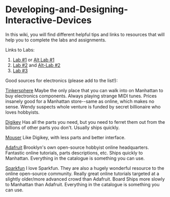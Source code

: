 # Developing-and-Designing-Interactive-Devices

In this wiki, you will find different helpful tips and links to resources that will help you to complete the labs and assignments.

Links to Labs:

1. [Lab #1](https://github.com/FAR-Lab/Developing-and-Designing-Interactive-Devices/wiki/Lab-01) or [Alt Lab #1](https://github.com/FAR-Lab/Developing-and-Designing-Interactive-Devices/wiki/Alt-Lab-1.-Arduino-Deep-Dive)
2. [Lab #2](https://github.com/FAR-Lab/Developing-and-Designing-Interactive-Devices/wiki/Lab-02)  and [Alt-Lab #2](https://github.com/FAR-Lab/Developing-and-Designing-Interactive-Devices/wiki/Alt-Lab-2.-DIY-Arduino)
2. [Lab #3](https://github.com/FAR-Lab/Developing-and-Designing-Interactive-Devices/wiki/Lab-03)

Good sources for electronics (please add to the list!):

[Tinkersphere](http://tinkersphere.com) Maybe the only place that you can walk into on Manhattan to buy electronics components. Always playing strange MIDI tunes. Prices insanely good for a Manhattan store--same as online, which makes no sense. Wendy suspects whole venture is funded by secret billionaire who loves hobbyists.

[Digikey](http://digikey.com) Has all the parts you need, but you need to ferret them out from the billions of other parts you don't. Usually ships quickly.

[Mouser](http://mouser.com) Like Digikey, with less parts and better interface.

[Adafruit](https://adafruit.com) Brooklyn's own open-source hobbyist online headquarters. Fantastic online tutorials, parts descriptions, etc. Ships quickly to Manhattan. Everything in the catalogue is something you can use.

[Sparkfun](https://sparkfun.com) I love Sparkfun. They are also a hugely wonderful resource to the online open-source community. Really great online tutorials targeted at a slightly older/more advanced crowd than Adafruit. Board Ships more slowly to Manhattan than Adafruit. Everything in the catalogue is something you can use.




